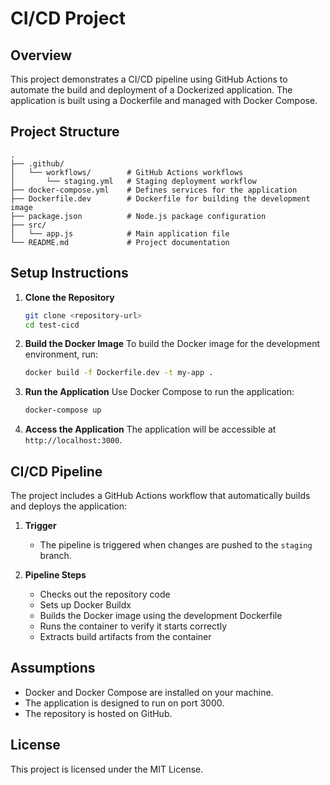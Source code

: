# CI/CD Project

## Overview
This project demonstrates a CI/CD pipeline using GitHub Actions to automate the build and deployment of a Dockerized application. The application is built using a Dockerfile and managed with Docker Compose.

## Project Structure
```
.
├── .github/
│   └── workflows/        # GitHub Actions workflows
│       └── staging.yml   # Staging deployment workflow
├── docker-compose.yml    # Defines services for the application
├── Dockerfile.dev        # Dockerfile for building the development image
├── package.json          # Node.js package configuration
├── src/
│   └── app.js            # Main application file
└── README.md             # Project documentation
```

## Setup Instructions

1. **Clone the Repository**
   ```bash
   git clone <repository-url>
   cd test-cicd
   ```

2. **Build the Docker Image**
   To build the Docker image for the development environment, run:
   ```bash
   docker build -f Dockerfile.dev -t my-app .
   ```

3. **Run the Application**
   Use Docker Compose to run the application:
   ```bash
   docker-compose up
   ```

4. **Access the Application**
   The application will be accessible at `http://localhost:3000`.

## CI/CD Pipeline

The project includes a GitHub Actions workflow that automatically builds and deploys the application:

1. **Trigger**
   - The pipeline is triggered when changes are pushed to the `staging` branch.

2. **Pipeline Steps**
   - Checks out the repository code
   - Sets up Docker Buildx
   - Builds the Docker image using the development Dockerfile
   - Runs the container to verify it starts correctly
   - Extracts build artifacts from the container

## Assumptions
- Docker and Docker Compose are installed on your machine.
- The application is designed to run on port 3000.
- The repository is hosted on GitHub.

## License
This project is licensed under the MIT License.